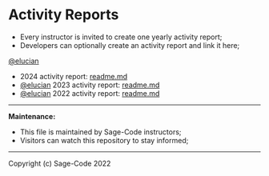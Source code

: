# Activity Reports

* Every instructor is invited to create one yearly activity report;
* Developers can optionally create an activity report and link it here;

 [@elucian](https://github.com/elucian) 

* 2024 activity report: [readme.md](./elucian/2024.md) 
* [@elucian](https://github.com/elucian) 2023 activity report: [readme.md](./elucian/2023.md)
* [@elucian](https://github.com/elucian) 2022 activity report: [readme.md](./elucian/2022.MD)

---

**Maintenance:** 

* This file is maintained by Sage-Code instructors;
* Visitors can watch this repository to stay informed;

---

Copyright (c) Sage-Code 2022
